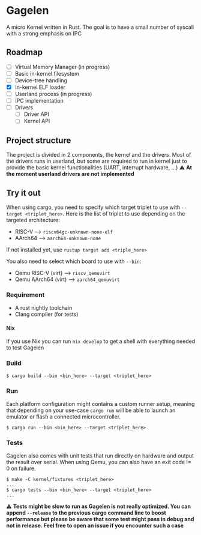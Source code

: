 # Gagelen

A micro Kernel written in Rust. The goal is to have a small number of syscall 
with a strong emphasis on IPC

## Roadmap

- [ ] Virtual Memory Manager (in progress)
- [ ] Basic in-kernel filesystem
- [ ] Device-tree handling
- [x] In-kernel ELF loader
- [ ] Userland process (in progress)
- [ ] IPC implementation
- [ ] Drivers
    - [ ] Driver API
    - [ ] Kernel API

## Project structure

The project is divided in 2 components, the kernel and the drivers. Most of the 
drivers runs in userland, but some are required to run in kernel just to 
provide the basic kernel functionalities (UART, interrupt hardware, ...)
:warning: **At the moment userland drivers are not implemented**

## Try it out
When using cargo, you need to specify which target triplet to use with 
`--target <triplet_here>`. Here is the list of triplet to use depending on the 
targeted architecture:
- RISC-V --> `riscv64gc-unknown-none-elf`
- AArch64 --> `aarch64-unknown-none`

If not installed yet, use `rustup target add <triple_here>`

You also need to select which board to use with `--bin`:
- Qemu RISC-V (virt) --> `riscv_qemuvirt`
- Qemu AArch64 (virt) --> `aarch64_qemuvirt`

### Requirement
- A rust nightly toolchain
- Clang compiler (for tests)

#### Nix
If you use Nix you can run `nix develop` to get a shell with everything needed
to test Gagelen

### Build
```console
$ cargo build --bin <bin_here> --target <triplet_here>
```

### Run
Each platform configuration might contains a custom runner setup, meaning that
depending on your use-case `cargo run` will be able to launch an emulator or
flash a connected microcontroller.

```console
$ cargo run --bin <bin_here> --target <triplet_here>
```

### Tests
Gagelen also comes with unit tests that run directly on hardware and output the 
result over serial. When using Qemu, you can also have an exit code != 0 on 
failure.

```console
$ make -C kernel/fixtures <triplet_here>
...
$ cargo tests --bin <bin_here> --target <triplet_here>
...
```
:warning: **Tests might be slow to run as Gagelen is not really optimized. You can
append `--release` to the previous cargo command line to boost performance but 
please be aware that some test might pass in debug and not in release. Feel 
free to open an issue if you encounter such a case**
